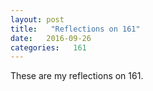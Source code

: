 ```yaml
---
layout: post
title:   "Reflections on 161"
date:   2016-09-26
categories:   161
---
```



These are my reflections on 161.
